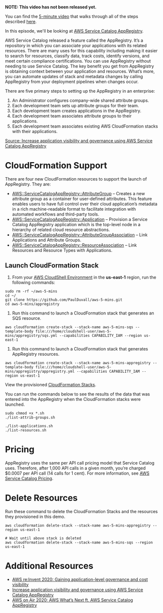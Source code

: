 **NOTE: This video has not been released yet.**

You can find the [5-minute video](https://youtu.be/AZT1OGUnTAw) that walks through all of the steps described [here](https://youtu.be/AZT1OGUnTAw). 

In this episode, we'll be looking at [AWS Service Catalog AppRegistry](https://aws.amazon.com/blogs/mt/increase-application-visibility-governance-using-aws-service-catalog-appregistry/).

AWS Service Catalog released a feature called the AppRegistry. It’s a repository in which you can associate your applications with its related resources. There are many uses for this capability including making it easier to search for resources, classify data, track costs, identify versions, and meet certain compliance certifications. You can use AppRegistry without needing to use Service Catalog. The key benefit you get from AppRegistry is obtaining context between your application and resources. What’s more, you can automate updates of stack and metadata changes by calling AppRegistry from your deployment pipelines when changes occur. 

There are five primary steps to setting up the AppRegistry in an enterprise: 

1. An Administrator configures company-wide shared attribute groups.
1. Each development team sets up attribute groups for their team.
1. Each development team creates applications in the AppRegistry.
1. Each development team associates attribute groups to their applications.
1. Each development team associates existing AWS CloudFormation stacks with their applications.

[Source: Increase application visibility and governance using AWS Service Catalog AppRegistry](https://aws.amazon.com/blogs/mt/increase-application-visibility-governance-using-aws-service-catalog-appregistry/)

# CloudFormation Support

There are four new CloudFormation resources to support the launch of AppRegistry. They are:

* [AWS::ServiceCatalogAppRegistry::AttributeGroup](https://docs.aws.amazon.com/AWSCloudFormation/latest/UserGuide/aws-resource-servicecatalogappregistry-attributegroup.html) – Creates a new attribute group as a container for user-defined attributes. This feature enables users to have full control over their cloud application’s metadata in a rich machine-readable format to facilitate integration with automated workflows and third-party tools.
* [AWS::ServiceCatalogAppRegistry::Application](https://docs.aws.amazon.com/AWSCloudFormation/latest/UserGuide/aws-resource-servicecatalogappregistry-application.html) – Provision a Service Catalog AppRegistry application which is the top-level node in a hierarchy of related cloud resource abstractions.
* [AWS::ServiceCatalogAppRegistry::AttributeGroupAssociation](https://docs.aws.amazon.com/AWSCloudFormation/latest/UserGuide/aws-resource-servicecatalogappregistry-attributegroupassociation.html) – Link Applications and Attribute Groups.
* [AWS::ServiceCatalogAppRegistry::ResourceAssociation](https://docs.aws.amazon.com/AWSCloudFormation/latest/UserGuide/aws-resource-servicecatalogappregistry-resourceassociation.html) – Link Resources and Resource Types with Applications. 

## Launch CloudFormation Stack

1. From your [AWS CloudShell Environment](https://us-east-1.console.aws.amazon.com/cloudshell/home?region=us-east-1#) in the **us-east-1** region, run the following commands: 

```
sudo rm -rf ~/aws-5-mins
cd ~/
git clone https://github.com/PaulDuvall/aws-5-mins.git
cd aws-5-mins/appregistry
```

1. Run this command to launch a CloudFormation stack that generates an SQS resource.  

```
aws cloudformation create-stack --stack-name aws-5-mins-sqs --template-body file:///home/cloudshell-user/aws-5-mins/appregistry/sqs.yml --capabilities CAPABILITY_IAM --region us-east-1
```

1. Run this command to launch a CloudFormation stack that generates AppRegistry resources.  

```
aws cloudformation create-stack --stack-name aws-5-mins-appregistry --template-body file:///home/cloudshell-user/aws-5-mins/appregistry/appregistry.yml --capabilities CAPABILITY_IAM --region us-east-1
```

View the provisioned [CloudFormation Stacks](https://console.aws.amazon.com/cloudformation/home?region=us-east-1#/stacks).

You can run the commands below to see the results of the data that was entered into the AppRegistry when the CloudFormation stacks were launched.

```
sudo chmod +x *.sh
./list-attrib-groups.sh

./list-applications.sh
./list-resources.sh
```

# Pricing
AppRegistry uses the same per API call pricing model that Service Catalog uses. Therefore, after 1,000 API calls in a given month, you’re charged $0.0007 per API call (14 calls for 1 cent). For more information, see [AWS Service Catalog Pricing](https://aws.amazon.com/servicecatalog/pricing/). 

# Delete Resources

Run these command to delete the CloudFormation Stacks and the resources they provisioned in this demo. 

```
aws cloudformation delete-stack --stack-name aws-5-mins-appregistry --region us-east-1

# Wait until above stack is deleted
aws cloudformation delete-stack --stack-name aws-5-mins-sqs --region us-east-1

```

# Additional Resources

* [AWS re:Invent 2020: Gaining application-level governance and cost visibility](https://www.youtube.com/watch?v=9rJ_91AtPJ0
)
* [Increase application visibility and governance using AWS Service Catalog AppRegistry](https://aws.amazon.com/blogs/mt/increase-application-visibility-governance-using-aws-service-catalog-appregistry/)
* [AWS on Air 2020: AWS What’s Next ft. AWS Service Catalog AppRegistry](https://youtu.be/Ez3QdO7UjwU)